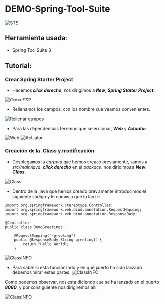 # DEMO-Spring-Tool-Suite

![STS](https://github.com/NachoEspejo/DEMO-Spring-Tool-Suite/blob/master/STS-IMG-Github/spring_tool_suite.png)


## Herramienta usada:
* Spring Tool Suite 3

## Tutorial:

### Crear Spring Starter Project
* Hacemos **_click derecho_**, nos dirigimos a **_New_**, **_Spring Starter Project_**.

![Crear SSP](https://github.com/NachoEspejo/DEMO-Spring-Tool-Suite/blob/master/STS-IMG-Github/Screenshot%20(2).png)


* Rellenamos los campos, con los nombre que veamos convenientes.

![Rellenar campos](https://github.com/NachoEspejo/DEMO-Spring-Tool-Suite/blob/master/STS-IMG-Github/Screenshot%20(3).png)


* Para las dependencias tenemos que seleccionar, **_Web_** y **_Actuator_**.

![Web](https://github.com/NachoEspejo/DEMO-Spring-Tool-Suite/blob/master/STS-IMG-Github/Screenshot%20(4).png)
![Actuator](https://github.com/NachoEspejo/DEMO-Spring-Tool-Suite/blob/master/STS-IMG-Github/Screenshot%20(5).png)


### Creación de la .Class y modificación
* Desplegamos la _carpeta_ que hemos creado previamente, vamos a _src/main/java_, **_click derecho_** en el _package_, nos dirigimos a **_New_**, **_Class_**.

![Class](https://github.com/NachoEspejo/DEMO-Spring-Tool-Suite/blob/master/STS-IMG-Github/Screenshot%20(10).png)

* Dentro de la .java que hemos creado previamente introducimos el siguiente código y le damos a que lo lanze:
```
import org.springframework.stereotype.Controller;
import org.springframework.web.bind.annotation.RequestMapping;
import org.springframework.web.bind.annotation.ResponseBody;

@Controller
public class DemoGreetings {
	
	@RequestMapping("/greeting")
	public @ResponseBody String greeting() {
		return "Hello World";
	}
```
![ClassINFO](https://github.com/NachoEspejo/DEMO-Spring-Tool-Suite/blob/master/STS-IMG-Github/Screenshot%20(14).png)

* Para saber si esta funcionando y en qué puerto ha sido lanzado debemos mirar estas partes:
![ClassINFO](https://github.com/NachoEspejo/DEMO-Spring-Tool-Suite/blob/master/STS-IMG-Github/Screenshot%20(15).png)

Como podemos observar, nos esta diciendo que se ha lanzado en el puerto **_8080_**, y por consiguiente nos dirigiremos allí:

![ClassINFO](https://github.com/NachoEspejo/DEMO-Spring-Tool-Suite/blob/master/STS-IMG-Github/Screenshot%20(16).png)



